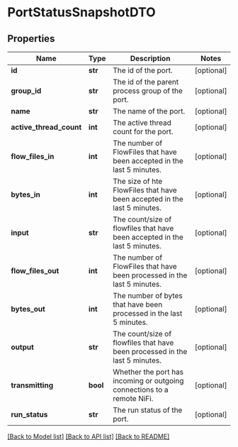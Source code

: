 # PortStatusSnapshotDTO

## Properties
Name | Type | Description | Notes
------------ | ------------- | ------------- | -------------
**id** | **str** | The id of the port. | [optional] 
**group_id** | **str** | The id of the parent process group of the port. | [optional] 
**name** | **str** | The name of the port. | [optional] 
**active_thread_count** | **int** | The active thread count for the port. | [optional] 
**flow_files_in** | **int** | The number of FlowFiles that have been accepted in the last 5 minutes. | [optional] 
**bytes_in** | **int** | The size of hte FlowFiles that have been accepted in the last 5 minutes. | [optional] 
**input** | **str** | The count/size of flowfiles that have been accepted in the last 5 minutes. | [optional] 
**flow_files_out** | **int** | The number of FlowFiles that have been processed in the last 5 minutes. | [optional] 
**bytes_out** | **int** | The number of bytes that have been processed in the last 5 minutes. | [optional] 
**output** | **str** | The count/size of flowfiles that have been processed in the last 5 minutes. | [optional] 
**transmitting** | **bool** | Whether the port has incoming or outgoing connections to a remote NiFi. | [optional] 
**run_status** | **str** | The run status of the port. | [optional] 

[[Back to Model list]](../nifiDocs.md#documentation-for-models) [[Back to API list]](../nifiDocs.md#documentation-for-api-endpoints) [[Back to README]](../nifiDocs.md)


